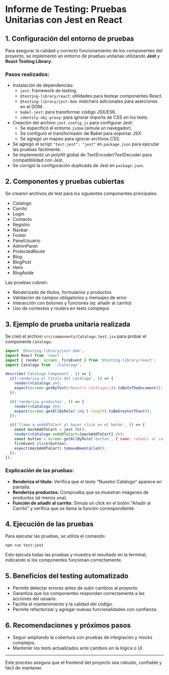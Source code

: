 # Informe de Testing: Pruebas Unitarias con Jest en React

## 1. Configuración del entorno de pruebas

Para asegurar la calidad y correcto funcionamiento de los componentes del proyecto, se implementó un entorno de pruebas unitarias utilizando **Jest** y **React Testing Library**.

### Pasos realizados:
- Instalación de dependencias:
  - `jest`: framework de testing.
  - `@testing-library/react`: utilidades para testear componentes React.
  - `@testing-library/jest-dom`: matchers adicionales para aserciones en el DOM.
  - `babel-jest`: para transformar código JSX/ES6.
  - `identity-obj-proxy`: para ignorar imports de CSS en los tests.
- Creación del archivo `jest.config.js` para configurar Jest:
  - Se especificó el entorno `jsdom` (simula un navegador).
  - Se configuró el transformador de Babel para soportar JSX.
  - Se agregó un mapeo para ignorar archivos CSS.
- Se agregó el script `"test:jest": "jest"` en `package.json` para ejecutar las pruebas fácilmente.
- Se implementó un polyfill global de TextEncoder/TextDecoder para compatibilidad con Jest.
- Se corrigió la configuración duplicada de Jest en `package.json`.

## 2. Componentes y pruebas cubiertas

Se crearon archivos de test para los siguientes componentes principales:
- Catalogo
- Carrito
- Login
- Contacto
- Registro
- Navbar
- Footer
- PanelUsuario
- AdminPanel
- ProtectedRoute
- Blog
- BlogPost
- Hero
- BlogAside

Las pruebas cubren:
- Renderizado de títulos, formularios y productos
- Validación de campos obligatorios y mensajes de error
- Interacción con botones y funciones (ej: añadir al carrito)
- Uso de contextos y routers en tests complejos

## 3. Ejemplo de prueba unitaria realizada

Se creó el archivo `src/components/Catalogo.test.jsx` para probar el componente `Catalogo`.

```jsx
import '@testing-library/jest-dom';
import React from 'react';
import { render, screen, fireEvent } from '@testing-library/react';
import Catalogo from './Catalogo';

describe('Catalogo Component', () => {
  it('renderiza el título del catálogo', () => {
    render(<Catalogo />);
    expect(screen.getByText(/Nuestro Catálogo/i)).toBeInTheDocument();
  });

  it('renderiza productos', () => {
    render(<Catalogo />);
    expect(screen.getAllByRole('img').length).toBeGreaterThan(0);
  });

  it('llama a onAddToCart al hacer click en el botón', () => {
    const mockAddToCart = jest.fn();
    render(<Catalogo onAddToCart={mockAddToCart} />);
    const button = screen.getAllByRole('button', { name: /añadir al carrito/i })[0];
    fireEvent.click(button);
    expect(mockAddToCart).toHaveBeenCalled();
  });
});
```

### Explicación de las pruebas:
- **Renderiza el título:** Verifica que el texto "Nuestro Catálogo" aparece en pantalla.
- **Renderiza productos:** Comprueba que se muestran imágenes de productos (al menos una).
- **Función de añadir al carrito:** Simula un click en el botón "Añadir al Carrito" y verifica que se llama la función correspondiente.

## 4. Ejecución de las pruebas

Para ejecutar las pruebas, se utiliza el comando:
```
npm run test:jest
```
Esto ejecuta todas las pruebas y muestra el resultado en la terminal, indicando si los componentes funcionan correctamente.

## 5. Beneficios del testing automatizado
- Permite detectar errores antes de subir cambios al proyecto.
- Garantiza que los componentes respondan correctamente a las acciones del usuario.
- Facilita el mantenimiento y la calidad del código.
- Permite refactorizar y agregar nuevas funcionalidades con confianza.

## 6. Recomendaciones y próximos pasos
- Seguir ampliando la cobertura con pruebas de integración y mocks complejos.
- Mantener los tests actualizados ante cambios en la lógica o UI.

---

Este proceso asegura que el frontend del proyecto sea robusto, confiable y fácil de mantener.
